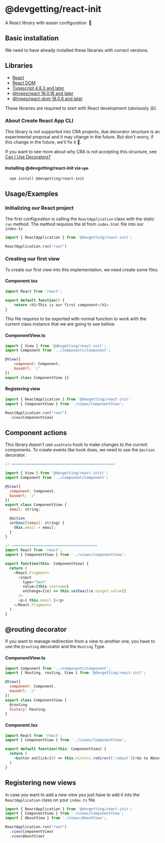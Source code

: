 # @devgetting/react-init

A React library with easier configuration  🚀

## Basic installation

We need to have already installed these libraries with correct versions.

## Libraries
 
- [React](https://www.npmjs.com/package/react)
- [React DOM](https://www.npmjs.com/package/react-dom)
- [Typescript 4.8.3 and later](https://www.npmjs.com/package/typescript)
- [@types/react 18.0.18 and later](https://www.npmjs.com/package/@types/react)
- [@types/react-dom 18.0.6 and later](https://www.npmjs.com/package/@types/react-dom)

These libraries are required to start with React development (obviously 😜).

  ### About Create React App CLI
  This library is not supported into CRA projects, due decorator structure is an experimental proposal and it may change in the future. But don't worry, if this change in the future, we'll fix it 🥲.

  If you want to see more about why CRA is not accepting this structure, see [Can I Use Decorators?](https://create-react-app.dev/docs/can-i-use-decorators/)

#### Installing @devgetting/react-init via `npm`
```bash
  npm install @devgetting/react-init
```

## Usage/Examples

### Initializing our React project

The first configuration is calling the `ReactApplication` class with the static `run` method. The method requires the id from `index.html` file into our `index.ts`

```typescript
import { ReactApplication } from '@devgetting/react-init';

ReactApplication.run("root")
```

### Creating our first view
To create our first view into this implementation, we need create some files.

#### Component.tsx
```typescript
import React from 'react';

export default function() {
    return <h1>This is our first component</h1>
}
```

This file requires to be exported with normal function to work with the current class instance that we are going to see bellow.

#### ComponentView.ts 
```javascript
import { View } from '@devgetting/react-init';
import Component from '../components/Component';

@View({
    component: Component,
    baseUrl: '/'
})
export class ComponentView {}
```

#### Registering view

```javascript
import { ReactApplication } from '@devgetting/react-init'
import { ComponentView } from './views/ComponentView';

ReactApplication.run("root")
  .view(ComponentView)
```

## Component actions

This library doesn't use `useState` hook to make changes to the current components. To create events like hook does, we need to use the `@action` decorator.

```javascript
// ===============================================

import { View } from '@devgetting/react-init/';
import Component from '../component/Component';

@View({
  component: Component,
  baseUrl: '/'
})
export class ComponentView {
  email: string;

  @action
  setEmail(email: string) {
    this.email = email;
  }
}

// =======================================
import React from 'react';
import { ComponentView } from '../views/ComponentView';

export function(this: ComponentView) {
  return (
    <React.Fragment>
      <input 
        type="text" 
        value={this.username} 
        onChange={(e) => this.setEmail(e.target.value)} 
      />
      <p>{ this.email }</p>
    </React.Fragment>
  )
}
```

## @routing decorator

If you want to manage redirection from a view to another one, you have to use the `@routing` decorator and the `Routing` Type.

#### ComponentView.ts
```javascript
import Component from '../components/Component';
import { Routing, routing, View } from '@devgetting/react-init';

@View({
  component: Component,
  baseUrl: '/'
})
export class ComponentView {
  @routing
  history: Routing;
}
```

#### Component.tsx
```javascript
import React from 'react';
import { ComponentView } from '../views/ComponentView';

export default function(this: ComponentView) {
  return (
    <button onClick={() => this.history.redirect('/about')}>Go to About</button>
  )
}
```

## Registering new views

In case you want to add a new view you just have to add it into the `ReactApplication` class on your `index.ts` file.

```javascript
import { ReactApplication } from '@devgetting/react-init';
import { ComponentView } from './views/ComponentView';
import { AboutView } from './views/AboutView';

ReactApplication.run("root")
  .view(ComponentView)
  .view(AboutView)
```
